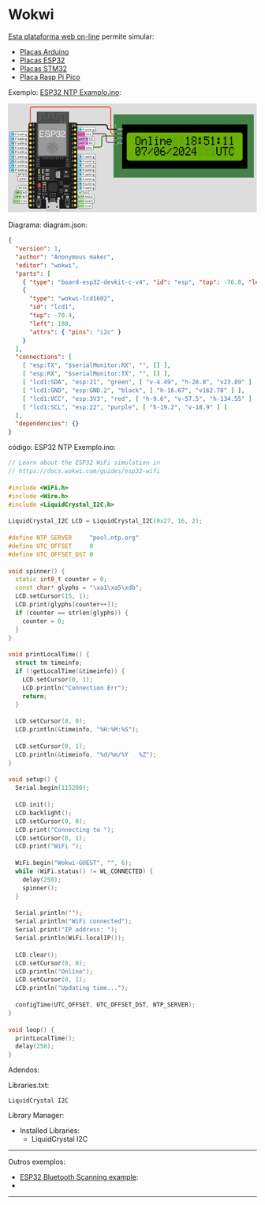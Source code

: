 # Wokwi

[Esta plataforma web on-line](https://wokwi.com) permite simular:

* [Placas Arduino](https://wokwi.com/arduino)
* [Placas ESP32](https://wokwi.com/esp32)
* [Placas STM32](https://wokwi.com/stm32)
* [Placa Rasp Pi Pico](https://wokwi.com/pi-pico)



Exemplo: [ESP32 NTP Examplo.ino](https://wokwi.com/projects/321525495180034642):

![exe1_wokwi](figs/exe1_wokwi.png)

Diagrama: diagram.json:

```json
{
  "version": 1,
  "author": "Anonymous maker",
  "editor": "wokwi",
  "parts": [
    { "type": "board-esp32-devkit-c-v4", "id": "esp", "top": -76.8, "left": 43.24, "attrs": {} },
    {
      "type": "wokwi-lcd1602",
      "id": "lcd1",
      "top": -70.4,
      "left": 188,
      "attrs": { "pins": "i2c" }
    }
  ],
  "connections": [
    [ "esp:TX", "$serialMonitor:RX", "", [] ],
    [ "esp:RX", "$serialMonitor:TX", "", [] ],
    [ "lcd1:SDA", "esp:21", "green", [ "v-4.49", "h-28.8", "v23.89" ] ],
    [ "lcd1:GND", "esp:GND.2", "black", [ "h-16.67", "v162.78" ] ],
    [ "lcd1:VCC", "esp:3V3", "red", [ "h-9.6", "v-57.5", "h-134.55" ] ],
    [ "lcd1:SCL", "esp:22", "purple", [ "h-19.2", "v-18.9" ] ]
  ],
  "dependencies": {}
}
```

código: ESP32 NTP Exemplo.ino:

```c++
// Learn about the ESP32 WiFi simulation in
// https://docs.wokwi.com/guides/esp32-wifi

#include <WiFi.h>
#include <Wire.h>
#include <LiquidCrystal_I2C.h>

LiquidCrystal_I2C LCD = LiquidCrystal_I2C(0x27, 16, 2);

#define NTP_SERVER     "pool.ntp.org"
#define UTC_OFFSET     0
#define UTC_OFFSET_DST 0

void spinner() {
  static int8_t counter = 0;
  const char* glyphs = "\xa1\xa5\xdb";
  LCD.setCursor(15, 1);
  LCD.print(glyphs[counter++]);
  if (counter == strlen(glyphs)) {
    counter = 0;
  }
}

void printLocalTime() {
  struct tm timeinfo;
  if (!getLocalTime(&timeinfo)) {
    LCD.setCursor(0, 1);
    LCD.println("Connection Err");
    return;
  }

  LCD.setCursor(8, 0);
  LCD.println(&timeinfo, "%H:%M:%S");

  LCD.setCursor(0, 1);
  LCD.println(&timeinfo, "%d/%m/%Y   %Z");
}

void setup() {
  Serial.begin(115200);

  LCD.init();
  LCD.backlight();
  LCD.setCursor(0, 0);
  LCD.print("Connecting to ");
  LCD.setCursor(0, 1);
  LCD.print("WiFi ");

  WiFi.begin("Wokwi-GUEST", "", 6);
  while (WiFi.status() != WL_CONNECTED) {
    delay(250);
    spinner();
  }

  Serial.println("");
  Serial.println("WiFi connected");
  Serial.print("IP address: ");
  Serial.println(WiFi.localIP());

  LCD.clear();
  LCD.setCursor(0, 0);
  LCD.println("Online");
  LCD.setCursor(0, 1);
  LCD.println("Updating time...");

  configTime(UTC_OFFSET, UTC_OFFSET_DST, NTP_SERVER);
}

void loop() {
  printLocalTime();
  delay(250);
}
```

Adendos:

Libraries.txt:

```
LiquidCrystal I2C

```

Library Manager:

* Installed Libraries:
  * LiquidCrystal I2C

---

Outros exemplos:

*  [ESP32 Bluetooth Scanning example](https://wokwi.com/projects/397088651077551105):
* 

----

<script language="JavaScript">
<!-- Hide JavaScript...
var LastUpdated = document.lastModified;
document.writeln ("🌊 Fernando Passold, página criada em 07/06/2024 15:50, atualizada em " + LastUpdated); // End Hiding -->
</script>

